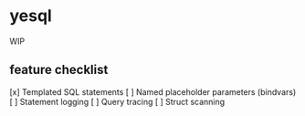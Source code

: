 # yesql

WIP

## feature checklist

[x] Templated SQL statements
[ ] Named placeholder parameters (bindvars)
[ ] Statement logging
[ ] Query tracing
[ ] Struct scanning